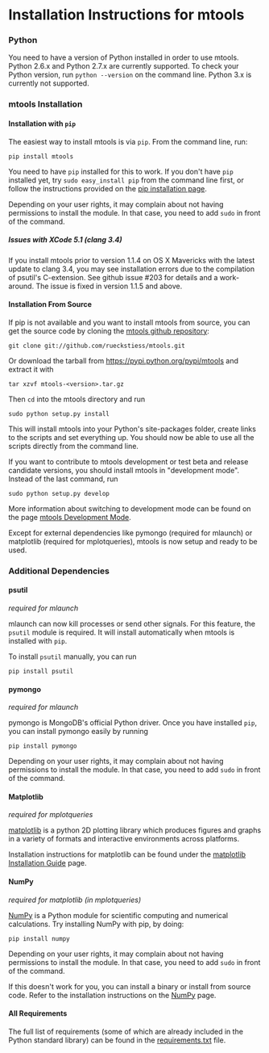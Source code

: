Installation Instructions for mtools
====================================

### Python

You need to have a version of Python installed in order to use mtools. Python
2.6.x and Python 2.7.x are currently supported. To check your Python version, 
run `python --version` on the command line. Python 3.x is currently not supported.

### mtools Installation

#### Installation with `pip`

The easiest way to install mtools is via `pip`. From the command line, run:

    pip install mtools

You need to have `pip` installed for this to work. If you don't have `pip` installed yet,
try `sudo easy_install pip` from the command line first, or follow the instructions provided on the 
[pip installation page](http://www.pip-installer.org/en/latest/installing.html#using-the-installer).

Depending on your user rights, it may complain about not having permissions to install the module. 
In that case, you need to add `sudo` in front of the command.

##### Issues with XCode 5.1 (clang 3.4)

If you install mtools prior to version 1.1.4 on OS X Mavericks with the latest update to clang 3.4, you may see installation errors due to the compilation of psutil's C-extension. See github issue #203 for details and a work-around. The issue is fixed in version 1.1.5 and above.


#### Installation From Source

If pip is not available and you want to install mtools from source, you can get the source code 
by cloning the [mtools github repository](https://github.com/rueckstiess/mtools):

    git clone git://github.com/rueckstiess/mtools.git

Or download the tarball from <https://pypi.python.org/pypi/mtools> and extract it with

    tar xzvf mtools-<version>.tar.gz

Then `cd` into the mtools directory and run

    sudo python setup.py install

This will install mtools into your Python's site-packages folder, create links to the 
scripts and set everything up. You should now be able to use all the scripts directly
from the command line. 

If you want to contribute to mtools development or test beta and release candidate versions,
you should install mtools in "development mode". Instead of the last command, run

    sudo python setup.py develop

More information about switching to development mode can be found on the page [mtools Development Mode](https://github.com/rueckstiess/mtools/wiki/mtools-Development-Mode).

Except for external dependencies like pymongo (required for mlaunch) or matplotlib (required
for mplotqueries), mtools is now setup and ready to be used.



### Additional Dependencies

#### psutil

*required for mlaunch*

mlaunch can now kill processes or send other signals. For this feature, the `psutil` 
module is required. It will install automatically when mtools is installed with `pip`. 

To install `psutil` manually, you can run

    pip install psutil


#### pymongo

*required for mlaunch*

pymongo is MongoDB's official Python driver. Once you have installed `pip`, you can install 
pymongo easily by running

    pip install pymongo

Depending on your user rights, it may complain about not having permissions to install the module. 
In that case, you need to add `sudo` in front of the command.


#### Matplotlib

*required for mplotqueries*

[matplotlib](http://matplotlib.org/) is a python 2D plotting library which produces 
figures and graphs in a variety of formats and interactive environments across platforms.

Installation instructions for matplotlib can be found under the [matplotlib Installation Guide](https://github.com/rueckstiess/mtools/wiki/matplotlib-Installation-Guide) page.


#### NumPy

*required for matplotlib (in mplotqueries)*

[NumPy](http://numpy.scipy.org/) is a Python module for scientific computing and numerical calculations.
Try installing NumPy with pip, by doing:

    pip install numpy

Depending on your user rights, it may complain about not having permissions to install the module. 
In that case, you need to add `sudo` in front of the command.

If this doesn't work for you, you can install a binary or install from source code. Refer to the 
installation instructions on the [NumPy](http://numpy.scipy.org/) page.


#### All Requirements

The full list of requirements (some of which are already included in the Python standard library) can be found in the [requirements.txt](./requirements.txt) file.


